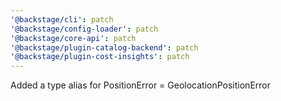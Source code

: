 ```yaml
---
'@backstage/cli': patch
'@backstage/config-loader': patch
'@backstage/core-api': patch
'@backstage/plugin-catalog-backend': patch
'@backstage/plugin-cost-insights': patch
---
```


Added a type alias for PositionError = GeolocationPositionError
